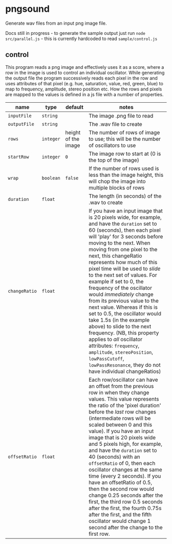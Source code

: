 # pngsound

Generate wav files from an input png image file.

Docs still in progress - to generate the sample output just run `node src/parallel.js` - this is currently hardcoded to read `sample/control.js`

## control

This program reads a png image and effectively uses it as a score, where a row in the image is used to control an individual oscillator. While generating the output file the program successively reads each pixel in the row and uses attributes of that pixel (e.g. hue, saturation, value, red, green, blue) to map to frequency, amplitude, stereo position etc.  How the rows and pixels are mapped to the values is defined in a js file with a number of properties.

| name | type | default | notes |
| ---- | ---- | ------- | ----- |
| `inputFile` | `string` || The image .png file to read |
| `outputFile` | `string` || The .wav file to create |
| `rows` | `integer` | height of the image | The number of rows of image to use; this will be the number of oscillators to use |
| `startRow` | `integer` | `0` | The image row to start at (0 is the top of the image) |
| `wrap` | `boolean` | `false` | If the number of rows used is less than the image height, this will chop the image into multiple blocks of rows |
| `duration` | `float` || The length (in seconds) of the .wav to create |
| `changeRatio` | `float` || If you have an input image that is 20 pixels wide, for example, and have the `duration` set to 60 (seconds), then each pixel will 'play' for 3 seconds before moving to the next. When moving from one pixel to the next, this changeRatio represents how much of this pixel time will be used to _slide_ to the next set of values. For example if set to 0, the frequency of the oscillator would _immediately_ change from its previous value to the next value. Whereas if this is set to 0.5, the oscillator would take 1.5s (in the example above) to slide to the next frequency. (NB, this property applies to _all_ oscillator attributes: `frequency`, `amplitude`, `stereoPosition`, `lowPassCutoff`, `lowPassResonance`, they do not have individual changeRatios)
| `offsetRatio` | `float` || Each row/oscillator can have an offset from the previous row in when they change values. This value represents the ratio of the 'pixel duration' before the _last_ row changes (intermediate rows will be scaled between 0 and this value). If you have an input image that is 20 pixels wide and 5 pixels high, for example, and have the `duration` set to 40 (seconds) with an `offsetRatio` of 0, then each oscillator changes at the same time (every 2 seconds). If you have an offsetRatio of 0.5, then the second row would change 0.25 seconds after the first, the third row 0.5 seconds after the first, the fourth 0.75s after the first, and the fifth oscillator would change 1 second after the change to the first row. |
